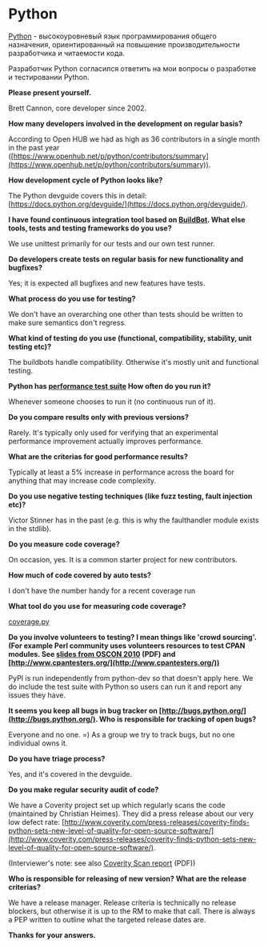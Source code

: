 # Python

[Python](https://www.python.org/) - высокоуровневый язык программирования
общего назначения, ориентированный на повышение производительности разработчика и читаемости кода.

Разработчик Python согласился ответить на мои вопросы о разработке и тестировании Python.

**Please present yourself.**

Brett Cannon, core developer since 2002.

**How many developers involved in the development on regular basis?**

According to Open HUB we had as high as 36 contributors in a single month in the past year ([https://www.openhub.net/p/python/contributors/summary](https://www.openhub.net/p/python/contributors/summary)).

**How development cycle of Python looks like?**

The Python devguide covers this in detail:
[https://docs.python.org/devguide/](https://docs.python.org/devguide/).

**I have found continuous integration tool based on
[BuildBot](https://www.python.org/dev/buildbot/).
What else tools, tests and testing frameworks do you use?**

We use unittest primarily for our tests and our own test runner.

**Do developers create tests on regular basis for new functionality and bugfixes?**

Yes; it is expected all bugfixes and new features have tests.

**What process do you use for testing?**

We don't have an overarching one other than tests
should be written to make sure semantics don't regress.

**What kind of testing do you use (functional, compatibility, stability,
unit testing etc)?**

The buildbots handle compatibility. Otherwise it's mostly unit and functional testing.
 
**Python has [performance test suite](http://hg.python.org/benchmarks/file/9a1136898539/README.txt)
How often do you run it?**

Whenever someone chooses to run it (no continuous run of it).

**Do you compare results only with previous versions?**

Rarely. It's typically only used for verifying that
an experimental performance improvement actually improves performance.

**What are the criterias for good performance results?**

Typically at least a 5% increase in performance across
the board for anything that may increase code complexity.

**Do you use negative testing techniques
(like fuzz testing, fault injection etc)?**

Victor Stinner has in the past (e.g. this is
why the faulthandler module exists in the stdlib).

**Do you measure code coverage?**

On occasion, yes. It is a common starter project for new contributors.

**How much of code covered by auto tests?**

I don't have the number handy for a recent coverage run

**What tool do you use for measuring code coverage?**

[coverage.py](https://pypi.python.org/pypi/coverage)

**Do you involve volunteers to testing? I mean things like 'crowd sourcing'.
(For example Perl community uses volunteers resources to test CPAN modules.
See [slides from OSCON 2010](http://www.dagolden.com/wp-content/uploads/2009/04/Free-QA-OSCON-2010.pdf) (PDF)
and [http://www.cpantesters.org/](http://www.cpantesters.org/))**

PyPI is run independently from python-dev so that doesn't apply here.
We do include the test suite with Python so users can run it and report any issues they have.

**It seems you keep all bugs in bug tracker on [http://bugs.python.org/](http://bugs.python.org/).
Who is responsible for tracking of open bugs?**

Everyone and no one. =) As a group we try to track bugs, but no one individual owns it.

**Do you have triage process?**

Yes, and it's covered in the devguide.

**Do you make regular security audit of code?**

We have a Coverity project set up which regularly
scans the code (maintained by Christian Heimes).
They did a press release about our very low defect rate:
[http://www.coverity.com/press-releases/coverity-finds-python-sets-new-level-of-quality-for-open-source-software/](http://www.coverity.com/press-releases/coverity-finds-python-sets-new-level-of-quality-for-open-source-software/).

(Interviewer's note: see also [Coverity Scan report](http://wpcme.coverity.com/wp-content/uploads/2013-Coverity-Scan-Spotlight-Python.pdf) (PDF))

**Who is responsible for releasing of new version? What are the release criterias?**

We have a release manager. Release criteria is technically
no release blockers, but otherwise it is up to the RM to make that call.
There is always a PEP written to outline what the targeted release dates are.

**Thanks for your answers.**
